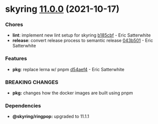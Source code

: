# skyring [11.0.0](https://github.com/esatterwhite/skyring/compare/skyring@10.0.2...skyring@11.0.0) (2021-10-17)


### Chores

* **lint**: implement new lint setup for skyring [b185cbf](https://github.com/esatterwhite/skyring/commit/b185cbf97130b268ef2ea84f2f92d9b64b130377) - Eric Satterwhite
* **release**: convert release process to semantic release [043b501](https://github.com/esatterwhite/skyring/commit/043b501c1423a4009455465e3142c356cdec69a3) - Eric Satterwhite


### Features

* **pkg**: replace lerna w/ pnpm [d54aef4](https://github.com/esatterwhite/skyring/commit/d54aef46d34a3dd18b4ce0d3f22c9ea27d8d1f64) - Eric Satterwhite


### **BREAKING CHANGES**

* **pkg:** changes how the docker images are built using pnpm





### Dependencies

* **@skyring/ringpop:** upgraded to 11.1.1
